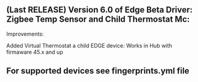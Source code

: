 ## (Last RELEASE) Version 6.0 of Edge Beta Driver: Zigbee Temp Sensor and Child Thermostat Mc:

Improvements:

Added Virtual Thermostat a child EDGE device: Works in Hub with firmaware 45.x and up

## For supported devices see fingerprints.yml file